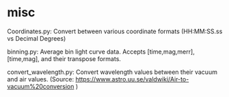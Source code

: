 # misc
Coordinates.py: Convert between various coordinate formats (HH:MM:SS.ss vs Decimal Degrees)

binning.py: Average bin light curve data. Accepts [time,mag,merr], [time,mag], and their transpose formats.

convert_wavelength.py: Convert wavelength values between their vacuum and air values.
                       (Source: https://www.astro.uu.se/valdwiki/Air-to-vacuum%20conversion )
